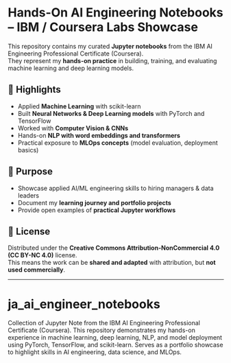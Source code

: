 # Hands-On AI Engineering Notebooks – IBM / Coursera Labs Showcase

This repository contains my curated **Jupyter notebooks** from the IBM AI Engineering Professional Certificate (Coursera).  
They represent my **hands-on practice** in building, training, and evaluating machine learning and deep learning models.

## 🚀 Highlights
- Applied **Machine Learning** with scikit-learn  
- Built **Neural Networks & Deep Learning models** with PyTorch and TensorFlow  
- Worked with **Computer Vision & CNNs**  
- Hands-on **NLP with word embeddings and transformers**  
- Practical exposure to **MLOps concepts** (model evaluation, deployment basics)

## 🎯 Purpose
- Showcase applied AI/ML engineering skills to hiring managers & data leaders  
- Document my **learning journey and portfolio projects**  
- Provide open examples of **practical Jupyter workflows**

## 📜 License
Distributed under the **Creative Commons Attribution-NonCommercial 4.0 (CC BY-NC 4.0)** license.  
This means the work can be **shared and adapted** with attribution, but **not used commercially**.









---

# ja_ai_engineer_notebooks
Collection of Jupyter Note from the IBM AI Engineering Professional Certificate (Coursera). This repository demonstrates my hands-on experience in machine learning, deep learning, NLP, and model deployment using PyTorch, TensorFlow, and scikit-learn. Serves as a portfolio showcase to highlight skills in AI engineering, data science, and MLOps.
